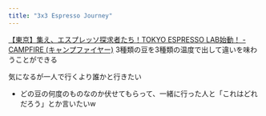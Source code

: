 ```yaml
---
title: "3x3 Espresso Journey"
---
```


[【東京】集え、エスプレッソ探求者たち！TOKYO ESPRESSO LAB始動！ - CAMPFIRE (キャンプファイヤー)](https://camp-fire.jp/projects/820485/view#menu)
3種類の豆を3種類の温度で出して違いを味わうことができる

気になるが一人で行くより誰かと行きたい
- どの豆の何度のものなのか伏せてもらって、一緒に行った人と「これはどれだろう」とか言いたいw
